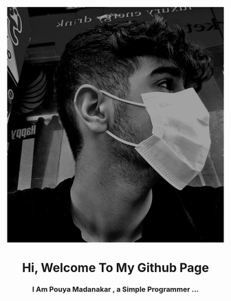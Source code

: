 
<div align="center">
  <img src="./pouya.jpg">
  <h1>Hi, Welcome To My Github Page</h1>
  <h3>I Am Pouya Madanakar , a Simple Programmer ...</h3>
</div>
